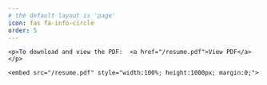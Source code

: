 ```yaml
---
# the default layout is 'page'
icon: fas fa-info-circle
order: 5
---
```


<html lang="en" style="width:100%; height:100%;">
<head>
  <meta http-equiv="content-type" content="text/html; charset=utf-8">
  <title>James Minardi's Resume.</title>
</head>

  <body style="width:100%; height:100%; margin:0;">

    <p>To download and view the PDF:  <a href="/resume.pdf">View PDF</a></p>

    <embed src="/resume.pdf" style="width:100%; height:1000px; margin:0;">

  </body>
</html>
